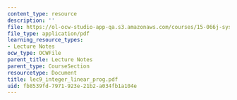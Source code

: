 ```yaml
---
content_type: resource
description: ''
file: https://ol-ocw-studio-app-qa.s3.amazonaws.com/courses/15-066j-system-optimization-and-analysis-for-manufacturing-summer-2003/fb8539fd7971923e21b2a034fb1a104e_lec9_integer_linear_prog.pdf
file_type: application/pdf
learning_resource_types:
- Lecture Notes
ocw_type: OCWFile
parent_title: Lecture Notes
parent_type: CourseSection
resourcetype: Document
title: lec9_integer_linear_prog.pdf
uid: fb8539fd-7971-923e-21b2-a034fb1a104e
---
```

